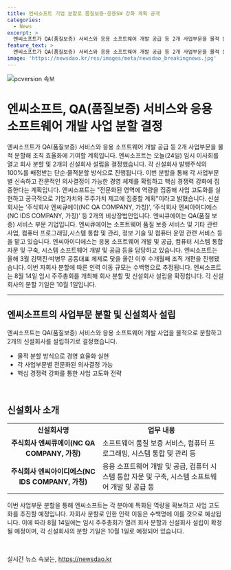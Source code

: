 ```yaml
---
title: 엔씨소프트 기업 분할로 품질보증·응용SW 강화 계획 공개
categories:
  - News
excerpt: >
  엔씨소프트가 QA(품질보증) 서비스와 응용 소프트웨어 개발 공급 등 2개 사업부문을 물적 분할해 조직 효율화에 기여할 계획이다. 새로 설립되는 두 개의 신설회사는 각각 엔씨큐에이(NC QA COMPANY, 가칭)와 엔씨아이디에스(NC IDS COMPANY, 가칭)로, 각각 QA 서비스와 소프트웨어 개발 등을 담당한다. 분할을 통해 전문화와 경영 체계 강화를 목표로 하며, 인력 이동 규모는 수백명으로 추정된다. 또한, 8월 14일에는 임시 주주총회를 개최해 분할과 신설회사 설립을 확정할 예정이다. (총 단어 수: 88 / 요약문 수: 3)
feature_text: >
  엔씨소프트가 QA(품질보증) 서비스와 응용 소프트웨어 개발 공급 등 2개 사업부문을 물적 분할해 조직 효율화에 기여할 계획이다. 새로 설립되는 두 개의 신설회사는 각각 엔씨큐에이(NC QA COMPANY, 가칭)와 엔씨아이디에스(NC IDS COMPANY, 가칭)로, 각각 QA 서비스와 소프트웨어 개발 등을 담당한다. 분할을 통해 전문화와 경영 체계 강화를 목표로 하며, 인력 이동 규모는 수백명으로 추정된다. 또한, 8월 14일에는 임시 주주총회를 개최해 분할과 신설회사 설립을 확정할 예정이다. (총 단어 수: 88 / 요약문 수: 3)
image: 'https://newsdao.kr/res/images/meta/newsdao_breakingnews.jpg'
---
```


<p><img src="https://newsdao.kr/res/images/meta/newsdao_breakingnews.jpg" alt="pcversion 속보" /></p>

<h1>엔씨소프트, QA(품질보증) 서비스와 응용 소프트웨어 개발 사업 분할 결정</h1>

<p data-ke-size="size16">엔씨소프트가 QA(품질보증) 서비스와 응용 소프트웨어 개발 공급 등 2개 사업부문을 물적 분할해 조직 효율화에 기여할 계획입니다. 엔씨소프트는 오늘(24일) 임시 이사회를 열고 회사 분할 및 2개의 신설회사 설립을 결정했습니다. 각 신설회사 발행주식의 100%를 배정받는 단순·물적분할 방식으로 진행됩니다.  이번 분할을 통해 각 사업부문별 신속하고 전문적인 의사결정이 가능한 경영 체제를 확립하고 핵심 경쟁력 강화에 집중한다는 계획입니다. 엔씨소프트는 "전문화된 영역에 역량을 집중해 사업 고도화를 실현하고 궁극적으로 기업가치와 주주가치 제고에 집중할 계획"이라고 밝혔습니다. 신설회사는 ‘주식회사 엔씨큐에이(NC QA COMPANY, 가칭)’, ‘주식회사 엔씨아이디에스(NC IDS COMPANY, 가칭)’ 등 2개의 비상장법인입니다. 엔씨큐에이는 QA(품질 보증) 서비스 부문 기업입니다. 엔씨큐에이는 소프트웨어 품질 보증 서비스 및 기타 관련 사업, 컴퓨터 프로그래밍,시스템 통합 및 관리, 정보 기술 및 컴퓨터 운영 관련 서비스 등을 맡고 있습니다. 엔씨아이디에스는 응용 소프트웨어 개발 및 공급, 컴퓨터 시스템 통합 자문 및 구축, 시스템 소프트웨어 개발 및 공급 등을 담당하고 있습니다. 엔씨소프트는 올해 3월 김택진·박병무 공동대표 체제로 닻을 올린 이후 수개월째 조직 개편을 진행됐습니다. 이번 자회사 분할에 따른 인력 이동 규모는 수백명으로 추정됩니다. 엔씨소프트는 8월 14일 임시 주주총회를 개최해 회사 분할 및 신설회사 설립을 확정합니다. 각 신설회사의 분할 기일은 10월 1일입니다.</p>

<hr>

<h2 data-ke-size="size26">엔씨소프트의 사업부문 분할 및 신설회사 설립</h2>

<p>엔씨소프트는 QA(품질보증) 서비스와 응용 소프트웨어 개발 사업을 물적으로 분할하고 2개의 신설회사를 설립하기로 결정했습니다.</p>

<ul>
  <li>물적 분할 방식으로 경영 효율화 실현</li>
  <li>각 사업부문별 전문화된 의사결정 가능</li>
  <li>핵심 경쟁력 강화를 통한 사업 고도화 전략</li>
</ul>

<p data-ke-size="size16">&nbsp;</p>

<h2 data-ke-size="size26">신설회사 소개</h2>

<table>
  <tr>
    <td style="text-align: center; height: 17px;"><b>신설회사명</b></td>
    <td style="text-align: center; height: 17px;"><b>업무 내용</b></td>
  </tr>
  <tr>
    <td style="text-align: center; height: 17px;"><b>주식회사 엔씨큐에이(NC QA COMPANY, 가칭)</b></td>
    <td>소프트웨어 품질 보증 서비스, 컴퓨터 프로그래밍, 시스템 통합 및 관리 등</td>
  </tr>
  <tr>
    <td style="text-align: center; height: 17px;"><b>주식회사 엔씨아이디에스(NC IDS COMPANY, 가칭)</b></td>
    <td>응용 소프트웨어 개발 및 공급, 컴퓨터 시스템 통합 자문 및 구축, 시스템 소프트웨어 개발 및 공급 등</td>
  </tr>
</table>

<p>이번 사업부문 분할을 통해 엔씨소프트는 각 분야에 특화된 역량을 확보하고 사업 고도화를 추진할 예정입니다. 자회사 분할로 인한 인력 이동은 수백명에 이를 것으로 예상됩니다. 이에 따라 8월 14일에는 임시 주주총회가 열려 회사 분할과 신설회사 설립이 확정될 예정이며, 각 신설회사의 분할 기일은 10월 1일로 예정되어 있습니다.</p>

<p data-ke-size="size16">&nbsp;</p>
실시간 뉴스 속보는, <a href="https://newsdao.kr" rel="dofollow">https://newsdao.kr</a>


